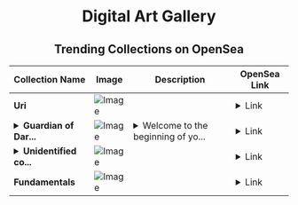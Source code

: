 <div align="center">

# Digital Art Gallery

## Trending Collections on OpenSea

| Collection Name                       | Image                                                                                     | Description                       | OpenSea Link                                                                                          |
|---------------------------------------|-------------------------------------------------------------------------------------------|-----------------------------------|--------------------------------------------------------------------------------------------------------|
| **Uri** | ![Image](https://i.seadn.io/s/raw/files/2c2acde85a5f4b90eec86d126d5521f2.jpg?w=500&auto=format?w=200&auto=format) |  | <details><summary>Link</summary>[Uri](https://opensea.io/collection/uri-11)</details> |
| **<details><summary>Guardian of Dar...</summary>Guardian of Darvel : Seeker of the Cause</details>** | ![Image](https://i.seadn.io/s/raw/files/cfeab4a1ba06e7adb7eefd6ade43f80d.jpg?w=500&auto=format?w=200&auto=format) | <details><summary>Welcome to the beginning of yo...</summary>Welcome to the beginning of your journey in the Guardians of Darvel. The Bronze Vanguard Badge symbolizes the first step toward becoming a key player in our ecosystem. As a Seeker of the Cause, you’re entering a world where every action supports the growth and unity of Darvel. This badge grants you access to introductory rewards and raffles, setting you on the path to greater achievements. Forge your place as a guardian today and take the first step into the future of decentralized collaboration.</details> | <details><summary>Link</summary>[Guardian of Darvel : Seeker of the Cause](https://opensea.io/collection/guardian-of-darvel-seeker-of-the-cause)</details> |
| **<details><summary>Unidentified co...</summary>Unidentified contract 979bcdf5-786a-4291-89f8-0fe33d2963b0</details>** | ![Image](https://raw.seadn.io/files/fb9d57513aa578b8c0d200973937847f.svg?w=200&auto=format) |  | <details><summary>Link</summary>[Unidentified contract 979bcdf5-786a-4291-89f8-0fe33d2963b0](https://opensea.io/collection/unidentified-contract-979bcdf5-786a-4291-89f8-0fe3)</details> |
| **Fundamentals** | ![Image](https://i.seadn.io/s/raw/files/b228e18ba1acc77696c0223cd5c239b4.jpg?w=500&auto=format?w=200&auto=format) |  | <details><summary>Link</summary>[Fundamentals](https://opensea.io/collection/fundamentals-17)</details> |

</div>